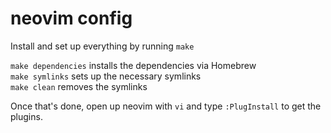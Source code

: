 # neovim config  

Install and set up everything by running `make`


`make dependencies` installs the dependencies via Homebrew  
`make symlinks` sets up the necessary symlinks  
`make clean` removes the symlinks  

Once that's done, open up neovim with `vi` and type `:PlugInstall` to get the plugins.
